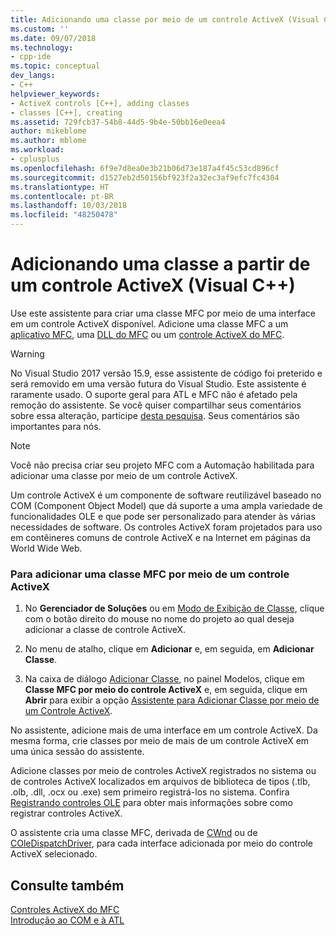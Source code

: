 ```yaml
---
title: Adicionando uma classe por meio de um controle ActiveX (Visual C++) | Microsoft Docs
ms.custom: ''
ms.date: 09/07/2018
ms.technology:
- cpp-ide
ms.topic: conceptual
dev_langs:
- C++
helpviewer_keywords:
- ActiveX controls [C++], adding classes
- classes [C++], creating
ms.assetid: 729fcb37-54b8-44d5-9b4e-50bb16e0eea4
author: mikeblome
ms.author: mblome
ms.workload:
- cplusplus
ms.openlocfilehash: 6f9e7d8ea0e3b21b06d73e187a4f45c53cd896cf
ms.sourcegitcommit: d1527eb2d50156bf923f2a32ec3af9efc7fc4304
ms.translationtype: HT
ms.contentlocale: pt-BR
ms.lasthandoff: 10/03/2018
ms.locfileid: "48250478"
---
```

# <a name="adding-a-class-from-an-activex-control-visual-c"></a>Adicionando uma classe a partir de um controle ActiveX (Visual C++)

Use este assistente para criar uma classe MFC por meio de uma interface em um controle ActiveX disponível. Adicione uma classe MFC a um [aplicativo MFC](../mfc/reference/creating-an-mfc-application.md), uma [DLL do MFC](../mfc/reference/creating-an-mfc-dll-project.md) ou um [controle ActiveX do MFC](../mfc/reference/creating-an-mfc-activex-control.md).

> [!WARNING]
> No Visual Studio 2017 versão 15.9, esse assistente de código foi preterido e será removido em uma versão futura do Visual Studio. Este assistente é raramente usado. O suporte geral para ATL e MFC não é afetado pela remoção do assistente. Se você quiser compartilhar seus comentários sobre essa alteração, participe [desta pesquisa](https://www.surveymonkey.com/r/QDWKKCN). Seus comentários são importantes para nós.

> [!NOTE]
>  Você não precisa criar seu projeto MFC com a Automação habilitada para adicionar uma classe por meio de um controle ActiveX.

Um controle ActiveX é um componente de software reutilizável baseado no COM (Component Object Model) que dá suporte a uma ampla variedade de funcionalidades OLE e que pode ser personalizado para atender às várias necessidades de software. Os controles ActiveX foram projetados para uso em contêineres comuns de controle ActiveX e na Internet em páginas da World Wide Web.

### <a name="to-add-an-mfc-class-from-an-activex-control"></a>Para adicionar uma classe MFC por meio de um controle ActiveX

1. No **Gerenciador de Soluções** ou em [Modo de Exibição de Classe](/visualstudio/ide/viewing-the-structure-of-code), clique com o botão direito do mouse no nome do projeto ao qual deseja adicionar a classe de controle ActiveX.

1. No menu de atalho, clique em **Adicionar** e, em seguida, em **Adicionar Classe**.

1. Na caixa de diálogo [Adicionar Classe](../ide/add-class-dialog-box.md), no painel Modelos, clique em **Classe MFC por meio do controle ActiveX** e, em seguida, clique em **Abrir** para exibir a opção [Assistente para Adicionar Classe por meio de um Controle ActiveX](../ide/add-class-from-activex-control-wizard.md).

No assistente, adicione mais de uma interface em um controle ActiveX. Da mesma forma, crie classes por meio de mais de um controle ActiveX em uma única sessão do assistente.

Adicione classes por meio de controles ActiveX registrados no sistema ou de controles ActiveX localizados em arquivos de biblioteca de tipos (.tlb, .olb, .dll, .ocx ou .exe) sem primeiro registrá-los no sistema. Confira [Registrando controles OLE](../mfc/reference/registering-ole-controls.md) para obter mais informações sobre como registrar controles ActiveX.

O assistente cria uma classe MFC, derivada de [CWnd](../mfc/reference/cwnd-class.md) ou de [COleDispatchDriver](../mfc/reference/coledispatchdriver-class.md), para cada interface adicionada por meio do controle ActiveX selecionado.

## <a name="see-also"></a>Consulte também

[Controles ActiveX do MFC](../mfc/mfc-activex-controls.md)<br>
[Introdução ao COM e à ATL](../atl/introduction-to-com-and-atl.md)